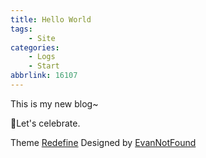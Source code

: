 ```yaml
---
title: Hello World
tags: 
    - Site
categories: 
    - Logs
    - Start
abbrlink: 16107
---
```


This is my new blog~

🎉Let's celebrate.

Theme [Redefine](https://redefine.ohevan.com) Designed by [EvanNotFound](htpps://evan.studio)